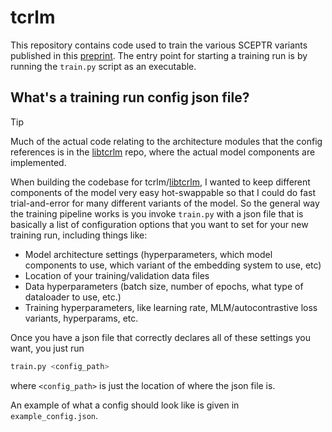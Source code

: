 # tcrlm

This repository contains code used to train the various SCEPTR variants published in this [preprint](https://arxiv.org/abs/2406.06397).
The entry point for starting a training run is by running the `train.py` script as an executable.

## What's a training run config json file?

> [!TIP]
> Much of the actual code relating to the architecture modules that the config references is in the [libtcrlm](https://github.com/yutanagano/libtcrlm) repo, where the actual model components are implemented.

When building the codebase for tcrlm/[libtcrlm](https://github.com/yutanagano/libtcrlm), I wanted to keep different components of the model very easy hot-swappable so that I could do fast trial-and-error for many different variants of the model.
So the general way the training pipeline works is you invoke `train.py` with a json file that is basically a list of configuration options that you want to set for your new training run, including things like:

- Model architecture settings (hyperparameters, which model components to use, which variant of the embedding system to use, etc)
- Location of your training/validation data files
- Data hyperparameters (batch size, number of epochs, what type of dataloader to use, etc.)
- Training hyperparameters, like learning rate, MLM/autocontrastive loss variants, hyperparams, etc.

Once you have a json file that correctly declares all of these settings you want, you just run

```bash
train.py <config_path>
```
  
where `<config_path>` is just the location of where the json file is.

An example of what a config should look like is given in `example_config.json`.
